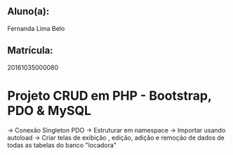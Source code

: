 ## Aluno(a): 
Fernanda Lima Belo
## Matrícula:
20161035000080

# Projeto CRUD em PHP - Bootstrap, PDO & MySQL

-> Conexão Singleton PDO
-> Estruturar em namespace
-> Importar usando autoload
-> Criar telas de exibição , edição, adição e remoção de dados de todas as tabelas do banco "locadora"

